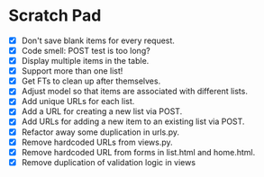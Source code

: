 # Scratch Pad

- [X] Don't save blank items for every request.
- [X] Code smell:  POST test is too long?
- [X] Display multiple items in the table.
- [X] Support more than one list!
- [X] Get FTs to clean up after themselves.
- [X] Adjust model so that items are associated with different lists.
- [X] Add unique URLs for each list.
- [X] Add a URL for creating a new list via POST.
- [X] Add URLs for adding a new item to an existing list via POST.
- [X] Refactor away some duplication in urls.py.
- [X] Remove hardcoded URLs from views.py.
- [X] Remove hardcoded URL from forms in list.html and home.html.
- [X] Remove duplication of validation logic in views
